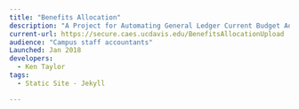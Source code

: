 ```yaml
---
title: "Benefits Allocation"
description: "A Project for Automating General Ledger Current Budget Adjustments necessitated by campus' de-centralization of benefits allocation credits and expenses."
current-url: https://secure.caes.ucdavis.edu/BenefitsAllocationUpload
audience: "Campus staff accountants"
Launched: Jan 2018
developers:
  - Ken Taylor
tags:
  - Static Site - Jekyll

---
```

